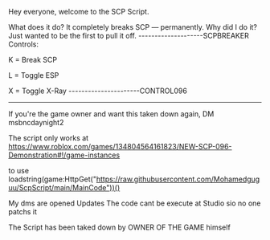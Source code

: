Hey everyone, welcome to the SCP Script.

What does it do?
It completely breaks SCP — permanently.
Why did I do it? Just wanted to be the first to pull it off.
--------------------SCPBREAKER
Controls:

K = Break SCP

L = Toggle ESP

X = Toggle X-Ray
----------------------CONTROL096


----------------------
If you're the game owner and want this taken down again, DM msbncdaynight2

The script only works at
https://www.roblox.com/games/134804564161823/NEW-SCP-096-Demonstration#!/game-instances

to use 
loadstring(game:HttpGet("https://raw.githubusercontent.com/Mohamedguguu/ScpScript/main/MainCode"))() 

My dms are opened
Updates
The code cant be execute at Studio sio no one patchs it

The Script has been taked down by OWNER OF THE GAME himself
